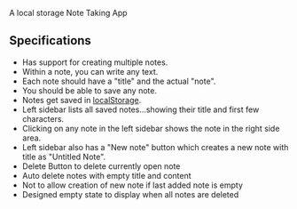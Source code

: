 A local storage Note Taking App
## Specifications
- Has support for creating multiple notes.
- Within a note, you can write any text.
- Each note should have a "title" and the actual "note".
- You should be able to save any note.
- Notes get saved in [localStorage](https://developer.mozilla.org/en-US/docs/Web/API/Window/localStorage).
- Left sidebar lists all saved notes...showing their title and first few characters.
- Clicking on any note in the left sidebar shows the note in the right side area.
- Left sidebar also has a "New note" button which creates a new note with title as "Untitled Note".
- Delete Button to delete currently open note
- Auto delete notes with empty title and content
- Not to allow creation of new note if last added note is empty
- Designed empty state to display when all notes are deleted